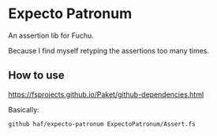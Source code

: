 # Expecto Patronum

An assertion lib for Fuchu.

Because I find myself retyping the assertions too many times.

## How to use

  https://fsprojects.github.io/Paket/github-dependencies.html

Basically:

``` paket.dependencies
github haf/expecto-patronum ExpectoPatronum/Assert.fs
```
